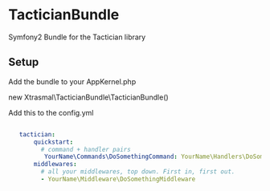 # TacticianBundle
Symfony2 Bundle for the Tactician library

## Setup

Add the bundle to your AppKernel.php


new Xtrasmal\TacticianBundle\TacticianBundle() 


Add this to the config.yml
    
```yaml

   tactician:
       quickstart:
         # command + handler pairs
          YourName\Commands\DoSomethingCommand: YourName\Handlers\DoSomethingHandler
       middlewares:
         # all your middlewares, top down. First in, first out.
         - YourName\Middleware\DoSomethingMiddleware

```
